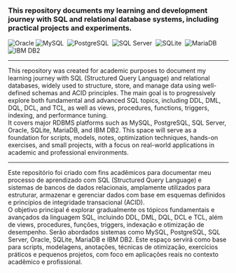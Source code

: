 ### This repository documents my learning and development journey with SQL and relational database systems, including practical projects and experiments.
![Oracle](https://img.shields.io/badge/Oracle-0d1117?style=for-the-badge&logo=oracle&logoColor=25fafe)
![MySQL](https://img.shields.io/badge/MySQL-0d1117?style=for-the-badge&logo=mysql&logoColor=25fafe)&nbsp;
![PostgreSQL](https://img.shields.io/badge/PostgreSQL-0d1117?style=for-the-badge&logo=postgresql&logoColor=25fafe)&nbsp;
![SQL Server](https://img.shields.io/badge/Microsoft%20SQL%20Server-0d1117?style=for-the-badge&logo=microsoft%20sql%20server&logoColor=25fafe)&nbsp;
![SQLite](https://img.shields.io/badge/SQLite-0d1117?style=for-the-badge&logo=sqlite&logoColor=25fafe)&nbsp;
![MariaDB](https://img.shields.io/badge/MariaDB-0d1117?style=for-the-badge&logo=mariadb&logoColor=25fafe)&nbsp;
![IBM DB2](https://img.shields.io/badge/IBM%20DB2-0d1117?style=for-the-badge&logo=ibmdb2&logoColor=25fafe)&nbsp;

---
This repository was created for academic purposes to document my learning journey with SQL (Structured Query Language) and relational databases, widely used to structure, store, and manage data using well-defined schemas and ACID principles. The main goal is to progressively explore both fundamental and advanced SQL topics, including DDL, DML, DQL, DCL, and TCL, as well as views, procedures, functions, triggers, indexing, and performance tuning. <br>
It covers major RDBMS platforms such as MySQL, PostgreSQL, SQL Server, Oracle, SQLite, MariaDB, and IBM DB2. This space will serve as a foundation for scripts, models, notes, optimization techniques, hands-on exercises, and small projects, with a focus on real-world applications in academic and professional environments.

---
Este repositório foi criado com fins acadêmicos para documentar meu processo de aprendizado com SQL (Structured Query Language) e sistemas de bancos de dados relacionais, amplamente utilizados para estruturar, armazenar e gerenciar dados com base em esquemas definidos e princípios de integridade transacional (ACID). <br>
O objetivo principal é explorar gradualmente os tópicos fundamentais e avançados da linguagem SQL, incluindo DDL, DML, DQL, DCL e TCL, além de views, procedures, funções, triggers, indexação e otimização de desempenho. 
Serão abordados sistemas como MySQL, PostgreSQL, SQL Server, Oracle, SQLite, MariaDB e IBM DB2. Este espaço servirá como base para scripts, modelagens, anotações, técnicas de otimização, exercícios práticos e pequenos projetos, com foco em aplicações reais no contexto acadêmico e profissional.
